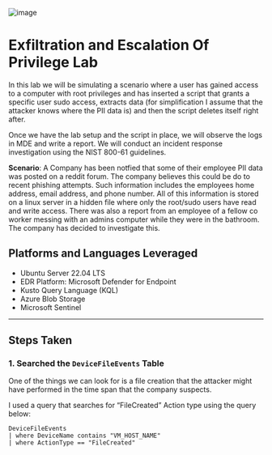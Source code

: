 ![image](https://github.com/user-attachments/assets/70552740-fbd2-47b0-aff8-43f8a6434449)

# Exfiltration and Escalation Of Privilege Lab
In this lab we will be simulating a scenario where a user has gained access to a computer with root privileges and has inserted a script that grants a specific user sudo access, extracts data (for simplification I assume that the attacker knows where the PII data is) and then the script deletes itself right after. 

Once we have the lab setup and the script in place, we will observe the logs in MDE and write a report. We will conduct an incident response investigation using the NIST 800-61 guidelines.



**Scenario**: A Company has been notfied that some of their employee PII data was posted on a reddit forum. The company believes this could be do to recent phishing attempts. Such information includes the employees home address, email address, and phone number. All of this information is stored on a linux server in a hidden file where only the root/sudo users have read and write access. There was also a report from an employee of a fellow co worker messing with an admins computer while they were in the bathroom. The company has decided to investigate this. 

## Platforms and Languages Leveraged
- Ubuntu Server 22.04 LTS
- EDR Platform: Microsoft Defender for Endpoint
- Kusto Query Language (KQL)
- Azure Blob Storage
- Microsoft Sentinel

---

## Steps Taken

### 1. Searched the `DeviceFileEvents` Table

One of the things we can look for is a file creation that the attacker might have performed in the time span that the company suspects. 

I used a query that searches for “FileCreated” Action type using the query below:

```kql
DeviceFileEvents
| where DeviceName contains "VM_HOST_NAME"
| where ActionType == "FileCreated"
```
